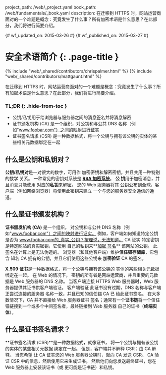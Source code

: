 project_path: /web/_project.yaml
book_path: /web/fundamentals/_book.yaml
description: 在迁移到 HTTPS 时，网站运营商面对的一个难题是概念：究竟发生了什么事？所有加密术语是什么意思？在此部分，我们将进行简要介绍。

{# wf_updated_on: 2015-03-26 #}
{# wf_published_on: 2015-03-27 #}

# 安全术语简介 {: .page-title }

{% include "web/_shared/contributors/chrispalmer.html" %}
{% include "web/_shared/contributors/mattgaunt.html" %}



在迁移到 HTTPS 时，网站运营商面对的一个难题是概念：究竟发生了什么事？所有加密术语是什么意思？在此部分，我们将进行简要介绍。

### TL;DR {: .hide-from-toc }
- 公钥/私钥用于给浏览器与服务器之间的消息签名并将消息解密
- 证书颁发机构 (CA) 是一个组织，对公钥和与公共 DNS 名称（例如"www.foobar.com"）之间的映射进行证实
- 证书签名请求 (CSR) 是一种数据格式，将一个公钥与拥有该公钥的实体的某些相关元数据绑定在一起



## 什么是公钥和私钥对？

**公钥/私钥对**是一对很大的数字，可用作
加密密钥和解密密钥，并且共用一种特别的数学
关系。 一种常见的密钥对系统是 **[RSA
加密系统](https://en.wikipedia.org/wiki/RSA_(cryptosystem))**。 **公
钥**用于加密消息，并且消息只能使用
对应的**私钥**来解密。 您的 Web 服务器将其
公钥公布到全球，客户端（例如网络浏览器）将使用此密钥来建立
一个与您的服务器安全通信的通道。

## 什么是证书颁发机构？

**证书颁发机构 (CA)** 是一个组织，
对公钥和与公共 DNS 名称（例如"www.foobar.com"）之间的映射进行证实。
例如，客户端如何知道特定公钥是否为
www.foobar.com的_真实_公钥？按理说，无法知道。 CA 证实
特定密钥是特定网站的真实密钥，它使用
自己的私钥来**[加密
签名](https://en.wikipedia.org/wiki/RSA_(cryptosystem)#Signing_messages)**
该网站的公钥。 此签名在计算上是无法伪造的。
浏览器（和其他客户端）维护**信任锚存储库**，它包含
知名 CA 拥有的公钥，并且它们使用这些公钥来
**加密验证** CA 的签名。

**X.509 证书**是一种数据格式，将一个公钥与拥有该公钥的
实体的某些相关元数据绑定在一起。 在 Web 的情况下，
密钥的所有者是网站运营商，并且重要的元数据是 Web 服务器的 DNS
名称。 当客户端连接 HTTPS Web 服务器时，Web
服务器提供其证书供客户端验证。 客户端验证
此证书没有过期，DNS 名称与客户端正尝试连接的服务器
名称一致，并且已知的信任锚 CA 已
给此证书签名。 在大多数情况下，CA 并不直接给 Web 服务器证书
签名；通常有一个**证书链**将一个信任
锚链接到一个或多个中间签名者，最终链接到 Web 服务器
自己的证书（**终端实体**）。

## 什么是证书签名请求？

**证书签名请求 (CSR)**是一种数据格式，就像证书，
将一个公钥与拥有该公钥的实体的某些相关元数据
绑定在一起。 但是，客户端并不解释 CSR；由 CA 解释。 当您希望
让 CA 证实您的 Web 服务器公钥时，就向 CA 发送 CSR。 
CA 验证 CSR 中的信息，然后使用它来生成证书。
然后他们向您发送最终证书，您在 Web 服务器上安装该证书（或
更可能是证书链）和私钥。

